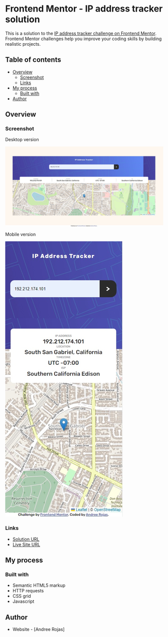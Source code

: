 # Frontend Mentor - IP address tracker solution

This is a solution to the [IP address tracker challenge on Frontend Mentor](https://www.frontendmentor.io/challenges/ip-address-tracker-I8-0yYAH0). Frontend Mentor challenges help you improve your coding skills by building realistic projects. 

## Table of contents

- [Overview](#overview)
  - [Screenshot](#screenshot)
  - [Links](#links)
- [My process](#my-process)
  - [Built with](#built-with)
- [Author](#author)

## Overview

### Screenshot

Desktop version

![](./desktop-version.jpg)

Mobile version

![](./mobile-version.jpg)

### Links

- [Solution URL](https://github.com/andreerojas/FrontEndMentor_Challenge_15.git)
- [Live Site URL](https://andreerojas.github.io/FrontEndMentor_Challenge_15/)


## My process
### Built with

- Semantic HTML5 markup
- HTTP requests
- CSS grid
- Javascript

## Author

- Website - [Andree Rojas]